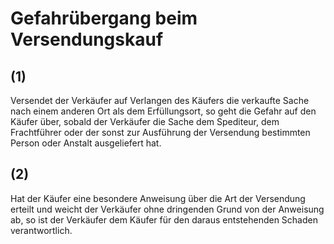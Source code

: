 # Gefahrübergang beim Versendungskauf



## (1)

 Versendet der Verkäufer auf Verlangen des Käufers die verkaufte Sache nach einem anderen Ort als dem Erfüllungsort, so geht die Gefahr auf den Käufer über, sobald der Verkäufer die Sache dem Spediteur, dem Frachtführer oder der sonst zur Ausführung der Versendung bestimmten Person oder Anstalt ausgeliefert hat.

## (2)

 Hat der Käufer eine besondere Anweisung über die Art der Versendung erteilt und weicht der Verkäufer ohne dringenden Grund von der Anweisung ab, so ist der Verkäufer dem Käufer für den daraus entstehenden Schaden verantwortlich. 

